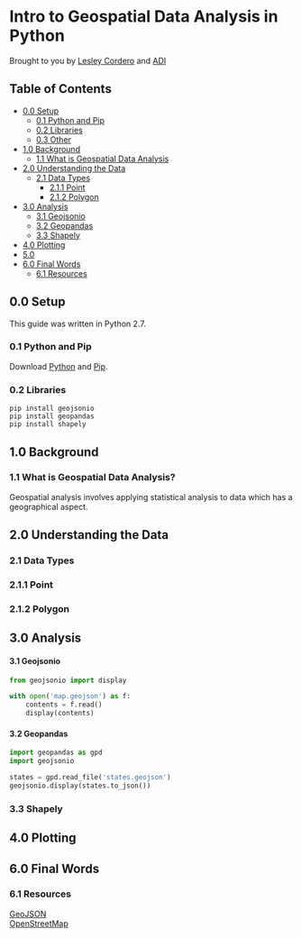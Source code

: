 Intro to Geospatial Data Analysis in Python 
==================

Brought to you by [Lesley Cordero](http://www.columbia.edu/~lc2958) and [ADI](https://adicu.com)

## Table of Contents

- [0.0 Setup](#00-setup)
    + [0.1 Python and Pip](#01-python--pip)
    + [0.2 Libraries](#02-libraries)
    + [0.3 Other](#03-other)
- [1.0 Background](#10-background)
    + [1.1 What is Geospatial Data Analysis](#11-what-is-geospatial-data-analysis)
- [2.0 Understanding the Data](#20-understanding-the-data)
    + [2.1 Data Types](#21-data-types)
        * [2.1.1 Point](#211-point)
        * [2.1.2 Polygon](#212-polygon)
- [3.0 Analysis](#30-analysis)
    + [3.1 Geojsonio](#31-geojsonio)
    + [3.2 Geopandas](#32-geopandas)
    + [3.3 Shapely](33-shapely)
- [4.0 Plotting](#40-plotting)
- [5.0 ](#50-)
- [6.0 Final Words](#60-final-words)
    + [6.1 Resources](#61-resources)


## 0.0 Setup

This guide was written in Python 2.7.

### 0.1 Python and Pip

Download [Python](https://www.python.org/downloads/) and [Pip](https://pip.pypa.io/en/stable/installing/).

### 0.2 Libraries

```
pip install geojsonio
pip install geopandas
pip install shapely
```

## 1.0 Background

### 1.1 What is Geospatial Data Analysis? 

Geospatial analysis involves applying statistical analysis to data which has a geographical aspect. 


## 2.0 Understanding the Data

### 2.1 Data Types

### 2.1.1 Point

### 2.1.2 Polygon


## 3.0 Analysis

#### 3.1 Geojsonio

``` python
from geojsonio import display

with open('map.geojson') as f:
    contents = f.read()
    display(contents)

```

#### 3.2 Geopandas

``` python
import geopandas as gpd
import geojsonio

states = gpd.read_file('states.geojson')
geojsonio.display(states.to_json())
```

### 3.3 Shapely

## 4.0 Plotting

## 6.0 Final Words

### 6.1 Resources

[GeoJSON](http://geojson.org/) <br>
[OpenStreetMap](https://www.openstreetmap.org/#map=5/51.500/-0.100)


